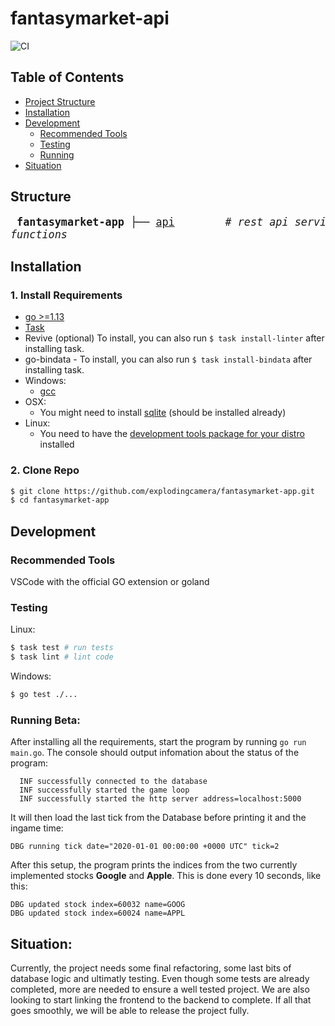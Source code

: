 # fantasymarket-api

![CI](https://github.com/explodingcamera/fantasymarket-api/workflows/CI/badge.svg?branch=develop)

## Table of Contents

- [Project Structure](#structure)
- [Installation](#installation)
- [Development](#development)
  - [Recommended Tools](#recommended-tools)
  - [Testing](#testing)
  - [Running](#running-beta)
 - [Situation](#situation)

## Structure

<big><pre>
**fantasymarket-app**
├── [api](api/)&nbsp;&nbsp;&nbsp;&nbsp;&nbsp;&nbsp;&nbsp; _# rest api service_
├── [database](database/) &nbsp; _# database service_
├── [game](game/) &nbsp;&nbsp;&nbsp;&nbsp;&nbsp; _# game service_
└── [utils](utils/) &nbsp;&nbsp;&nbsp;&nbsp; _# utility functions_</pre></big>

## Installation

### 1. Install Requirements

- [go >=1.13](https://golang.org/dl/)
- [Task](https://taskfile.dev/#/installation)
- Revive (optional) To install, you can also run `$ task install-linter` after installing task.
- go-bindata - To install, you can also run `$ task install-bindata` after installing task.
- Windows:
	- [gcc](https://sourceforge.net/projects/tdm-gcc/)
- OSX:
	- You might need to install [sqlite](https://github.com/mattn/go-sqlite3#mac-osx) (should be installed already)
- Linux:
	- You need to have the [development tools package for your distro](https://github.com/mattn/go-sqlite3#linux) installed

### 2. Clone Repo

```bash
$ git clone https://github.com/explodingcamera/fantasymarket-app.git
$ cd fantasymarket-app
```

## Development

### Recommended Tools

VSCode with the official GO extension or goland 

### Testing

Linux:

```bash
$ task test # run tests
$ task lint # lint code
```

Windows:

```bash
$ go test ./...
```

### Running Beta:

After installing all the requirements, start the program by running ```go run main.go```.
The console should output infomation about the status of the program:

      INF successfully connected to the database
      INF successfully started the game loop
      INF successfully started the http server address=localhost:5000

It will then load the last tick from the Database before printing it and the ingame time:

    DBG running tick date="2020-01-01 00:00:00 +0000 UTC" tick=2

After this setup, the program prints the indices from the two currently implemented stocks **Google** and **Apple**. 
This is done every 10 seconds, like this:

    DBG updated stock index=60032 name=GOOG
    DBG updated stock index=60024 name=APPL

## Situation:

Currently, the project needs some final refactoring, some last bits of database logic and ultimatly testing. 
Even though some tests are already completed, more are needed to ensure a well tested project.
We are also looking to start linking the frontend to the backend to complete. 
If all that goes smoothly, we will be able to release the project fully.

